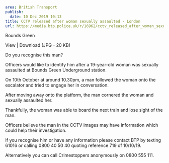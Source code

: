 ```yaml
area: British Transport
publish:
  date: 10 Dec 2019 10:13
title: CCTV released after woman sexually assaulted - London
url: https://media.btp.police.uk/r/16962/cctv_released_after_woman_sexually_assaulted_-_lo
```

Bounds Green

View | Download (JPG - 20 KB)

Do you recognise this man?

Officers would like to identify him after a 19-year-old woman was sexually assaulted at Bounds Green Underground station.

On 10th October at around 10.30pm, a man followed the woman onto the escalator and tried to engage her in conversation.

After moving away onto the platform, the man cornered the woman and sexually assaulted her.

Thankfully, the woman was able to board the next train and lose sight of the man.

Officers believe the man in the CCTV images may have information which could help their investigation.

If you recognise him or have any information please contact BTP by texting 61016 or calling 0800 40 50 40 quoting reference 719 of 10/10/19.

Alternatively you can call Crimestoppers anonymously on 0800 555 111.
